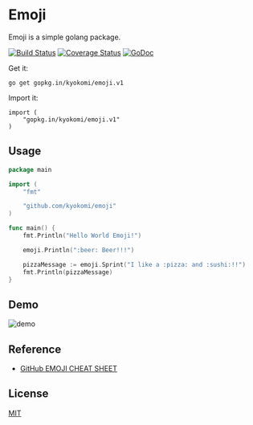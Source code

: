 # Emoji
Emoji is a simple golang package.

[![Build Status](https://drone.io/github.com/kyokomi/emoji/status.png)](https://drone.io/github.com/kyokomi/emoji/latest)
[![Coverage Status](https://coveralls.io/repos/kyokomi/emoji/badge.png?branch=master)](https://coveralls.io/r/kyokomi/emoji?branch=master)
[![GoDoc](https://godoc.org/github.com/kyokomi/emoji?status.svg)](https://godoc.org/github.com/kyokomi/emoji)

Get it:

```
go get gopkg.in/kyokomi/emoji.v1
```

Import it:

```
import (
	"gopkg.in/kyokomi/emoji.v1"
)
```

## Usage

```go
package main

import (
	"fmt"

	"github.com/kyokomi/emoji"
)

func main() {
	fmt.Println("Hello World Emoji!")

	emoji.Println(":beer: Beer!!!")

	pizzaMessage := emoji.Sprint("I like a :pizza: and :sushi:!!")
	fmt.Println(pizzaMessage)
}
```

## Demo

![demo](screen/image.png)

## Reference

- [GitHub EMOJI CHEAT SHEET](http://www.emoji-cheat-sheet.com/)

## License

[MIT](https://github.com/kyokomi/emoji/blob/master/LICENSE)
